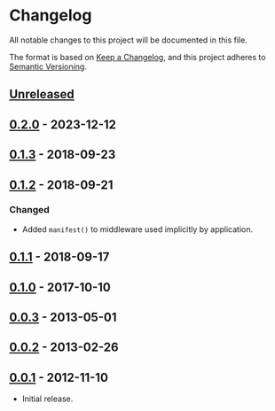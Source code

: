 # Changelog
All notable changes to this project will be documented in this file.

The format is based on [Keep a Changelog](https://keepachangelog.com/en/1.0.0/),
and this project adheres to [Semantic Versioning](https://semver.org/spec/v2.0.0.html).

## [Unreleased]

## [0.2.0] - 2023-12-12

## [0.1.3] - 2018-09-23

## [0.1.2] - 2018-09-21
### Changed
- Added `manifest()` to middleware used implicitly by application.

## [0.1.1] - 2018-09-17

## [0.1.0] - 2017-10-10

## [0.0.3] - 2013-05-01

## [0.0.2] - 2013-02-26

## [0.0.1] - 2012-11-10

- Initial release.

[Unreleased]: https://github.com/jaredhanson/kerouac/compare/v0.2.0...HEAD
[0.2.0]: https://github.com/jaredhanson/kerouac/compare/v0.1.3...v0.2.0
[0.1.3]: https://github.com/jaredhanson/kerouac/compare/v0.1.2...v0.1.3
[0.1.2]: https://github.com/jaredhanson/kerouac/compare/v0.1.1...v0.1.2
[0.1.1]: https://github.com/jaredhanson/kerouac/compare/v0.1.0...v0.1.1
[0.1.0]: https://github.com/jaredhanson/kerouac/compare/v0.0.3...v0.1.0
[0.0.3]: https://github.com/jaredhanson/kerouac/compare/v0.0.2...v0.0.3
[0.0.2]: https://github.com/jaredhanson/kerouac/compare/v0.0.1...v0.0.2
[0.0.1]: https://github.com/jaredhanson/kerouac/releases/tag/v0.0.1
